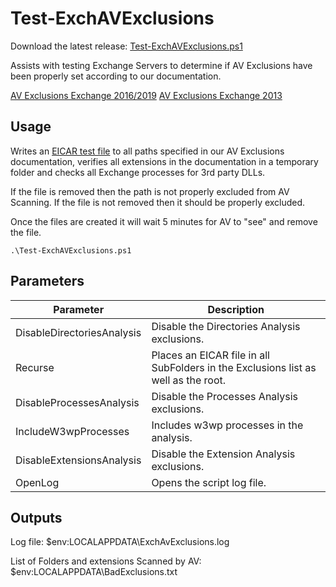 # Test-ExchAVExclusions

Download the latest release: [Test-ExchAVExclusions.ps1](https://github.com/microsoft/CSS-Exchange/releases/latest/download/Test-ExchAVExclusions.ps1)

Assists with testing Exchange Servers to determine if AV Exclusions have been properly set according to our documentation.

[AV Exclusions Exchange 2016/2019](https://docs.microsoft.com/en-us/Exchange/antispam-and-antimalware/windows-antivirus-software?view=exchserver-2019)
[AV Exclusions Exchange 2013](https://docs.microsoft.com/en-us/exchange/anti-virus-software-in-the-operating-system-on-exchange-servers-exchange-2013-help)

## Usage

Writes an [EICAR test file](https://en.wikipedia.org/wiki/EICAR_test_file) to all paths specified in our AV Exclusions documentation, verifies all extensions in the documentation in a temporary folder and checks all Exchange processes for 3rd party DLLs.

If the file is removed then the path is not properly excluded from AV Scanning.
If the file is not removed then it should be properly excluded.

Once the files are created it will wait 5 minutes for AV to "see" and remove the file.

```
.\Test-ExchAVExclusions.ps1
```


## Parameters

Parameter | Description |
----------|-------------|
DisableDirectoriesAnalysis | Disable the Directories Analysis exclusions.
Recurse | Places an EICAR file in all SubFolders in the Exclusions list as well as the root.
DisableProcessesAnalysis | Disable the Processes Analysis exclusions.
IncludeW3wpProcesses | Includes w3wp processes in the analysis.
DisableExtensionsAnalysis | Disable the Extension Analysis exclusions.
OpenLog | Opens the script log file.

## Outputs

Log file:
$env:LOCALAPPDATA\ExchAvExclusions.log

List of Folders and extensions Scanned by AV:
$env:LOCALAPPDATA\BadExclusions.txt

